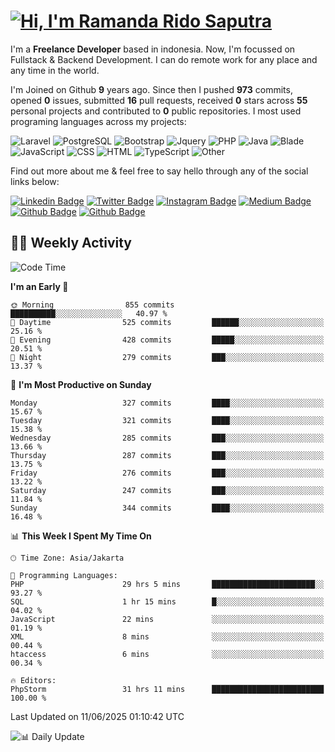 # [![Hi, I'm Ramanda Rido Saputra](https://readme-typing-svg.herokuapp.com?size=24&vCenter=true&lines=%F0%9F%91%8B+Hi%2C+I'm+Ramanda+Rido+Saputra+;%F0%9F%92%BB+Fullstack+Web+Developer+)](https://git.io/typing-svg)

I'm a **Freelance Developer** based in indonesia. Now, I'm focussed on Fullstack & Backend Development. I can do remote work for any place and any time in the world.

I'm Joined on Github **9** years ago. Since then I pushed **973** commits, opened **0** issues, submitted **16** pull requests, received **0** stars across **55** personal projects and contributed to **0** public repositories.
I most used programing languages across my projects:

![Laravel](https://img.shields.io/badge/Laravel-FF2D20?flat&logo=laravel&logoColor=white)
![PostgreSQL](https://img.shields.io/badge/PostgreSQL-316192?flat&logo=postgresql&logoColor=white)
![Bootstrap](https://img.shields.io/badge/Bootstrap-563D7C?flat&logo=bootstrap&logoColor=white)
![Jquery](https://img.shields.io/badge/jQuery-0769AD?flat&logo=jquery&logoColor=white)
![PHP](https://img.shields.io/badge/-PHP-%234F5D95?style=flat&logo=PHP&logoColor=white)
![Java](https://img.shields.io/badge/-Java-%23b07219?style=flat&logo=Java&logoColor=white)
![Blade](https://img.shields.io/badge/-Blade-%23f7523f?style=flat&logo=Blade&logoColor=white)
![JavaScript](https://img.shields.io/badge/-JavaScript-%23f1e05a?style=flat&logo=JavaScript&logoColor=white)
![CSS](https://img.shields.io/badge/-CSS-%23663399?style=flat&logo=CSS&logoColor=white)
![HTML](https://img.shields.io/badge/-HTML-%23e34c26?style=flat&logo=HTML&logoColor=white)
![TypeScript](https://img.shields.io/badge/-TypeScript-%233178c6?style=flat&logo=TypeScript&logoColor=white)
![Other](https://img.shields.io/badge/-Other-%23ededed?style=flat&logo=Other&logoColor=white)

Find out more about me & feel free to say hello through any of the social links below:

[![Linkedin Badge](https://img.shields.io/badge/-ramandaaridogh-blue?style=flat&logo=Linkedin&logoColor=white&link=https://www.linkedin.com/in/ramanda-rido-saputra/)](https://www.linkedin.com/in/ramanda-rido-saputra/)
[![Twitter Badge](https://img.shields.io/badge/-ramandaaridogh-%231DA1F2.svg?style=flat&logo=twitter&logoColor=white&link=https://www.twitter.com/ramandaaridogh)](https://www.twitter.com/ramandaaridogh/)
[![Instagram Badge](https://img.shields.io/badge/-ramandaaridogh-purple?style=flat&logo=instagram&logoColor=white&link=https://instagram.com/ramandaaridogh_/)](https://instagram.com/ramandaaridogh_)
[![Medium Badge](https://img.shields.io/badge/-@ramandaaridogh-%2312100E.svg?style=flat&logo=Medium&logoColor=white&link=https://medium.com/@ramandaaridogh/)](https://medium.com/@ramandaaridogh)
[![Github Badge](https://img.shields.io/badge/-@ramandaaridogh-100000.svg?style=flat&logo=github&logoColor=white&link=https://github.com/ramandaaridogh)](https://github.com/ramandaaridogh)
[![Github Badge](https://img.shields.io/badge/-@mxcode-100000.svg?style=flat&logo=github&logoColor=white&link=https://github.com/ramanda-mxcode)](https://github.com/ramanda-mxcode)

## 👨‍💻 Weekly Activity
<!--START_SECTION:waka-->
![Code Time](http://img.shields.io/badge/Code%20Time-1%2C246%20hrs%2033%20mins-blue)

**I'm an Early 🐤** 

```text
🌞 Morning                855 commits         ██████████░░░░░░░░░░░░░░░   40.97 % 
🌆 Daytime                525 commits         ██████░░░░░░░░░░░░░░░░░░░   25.16 % 
🌃 Evening                428 commits         █████░░░░░░░░░░░░░░░░░░░░   20.51 % 
🌙 Night                  279 commits         ███░░░░░░░░░░░░░░░░░░░░░░   13.37 % 
```
📅 **I'm Most Productive on Sunday** 

```text
Monday                   327 commits         ████░░░░░░░░░░░░░░░░░░░░░   15.67 % 
Tuesday                  321 commits         ████░░░░░░░░░░░░░░░░░░░░░   15.38 % 
Wednesday                285 commits         ███░░░░░░░░░░░░░░░░░░░░░░   13.66 % 
Thursday                 287 commits         ███░░░░░░░░░░░░░░░░░░░░░░   13.75 % 
Friday                   276 commits         ███░░░░░░░░░░░░░░░░░░░░░░   13.22 % 
Saturday                 247 commits         ███░░░░░░░░░░░░░░░░░░░░░░   11.84 % 
Sunday                   344 commits         ████░░░░░░░░░░░░░░░░░░░░░   16.48 % 
```


📊 **This Week I Spent My Time On** 

```text
🕑︎ Time Zone: Asia/Jakarta

💬 Programming Languages: 
PHP                      29 hrs 5 mins       ███████████████████████░░   93.27 % 
SQL                      1 hr 15 mins        █░░░░░░░░░░░░░░░░░░░░░░░░   04.02 % 
JavaScript               22 mins             ░░░░░░░░░░░░░░░░░░░░░░░░░   01.19 % 
XML                      8 mins              ░░░░░░░░░░░░░░░░░░░░░░░░░   00.44 % 
htaccess                 6 mins              ░░░░░░░░░░░░░░░░░░░░░░░░░   00.34 % 

🔥 Editors: 
PhpStorm                 31 hrs 11 mins      █████████████████████████   100.00 % 
```


 Last Updated on 11/06/2025 01:10:42 UTC
<!--END_SECTION:waka-->

![📊 Daily Update](https://github.com/ramandaaridogh/ramandaaridogh/actions/workflows/update-activity.yml/badge.svg)
